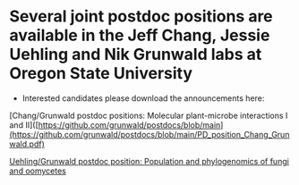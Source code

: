 # Several joint postdoc positions are available in the Jeff Chang, Jessie Uehling and Nik Grunwald labs at Oregon State University

- Interested candidates please download the announcements here:

[Chang/Grunwald postdoc  positions: Molecular plant-microbe interactions I and II]([https://github.com/grunwald/postdocs/blob/main](https://github.com/grunwald/postdocs/blob/main/PD_position_Chang_Grunwald.pdf)

[Uehling/Grunwald postdoc  position: Population and phylogenomics of fungi and oomycetes](https://github.com/grunwald/postdocs/blob/main/PDs_ad_Uehling-Grunwald-2023.pdf)
